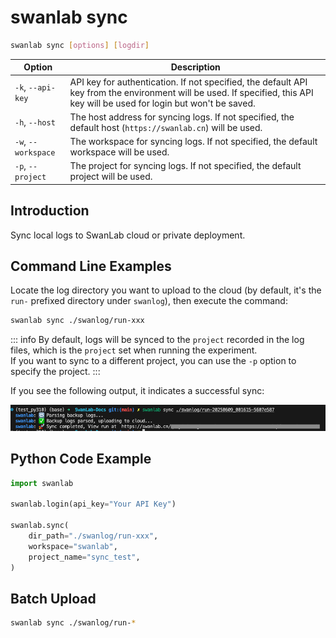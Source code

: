 # swanlab sync

```bash
swanlab sync [options] [logdir]
```

| Option | Description |
| --- | --- |
| `-k`, `--api-key` | API key for authentication. If not specified, the default API key from the environment will be used. If specified, this API key will be used for login but won't be saved. |
| `-h`, `--host` | The host address for syncing logs. If not specified, the default host (`https://swanlab.cn`) will be used. |
| `-w`, `--workspace` | The workspace for syncing logs. If not specified, the default workspace will be used. |
| `-p`, `--project` | The project for syncing logs. If not specified, the default project will be used. |

## Introduction

Sync local logs to SwanLab cloud or private deployment.

## Command Line Examples

Locate the log directory you want to upload to the cloud (by default, it's the `run-` prefixed directory under `swanlog`), then execute the command:

```bash
swanlab sync ./swanlog/run-xxx
```

::: info
By default, logs will be synced to the `project` recorded in the log files, which is the `project` set when running the experiment.  
If you want to sync to a different project, you can use the `-p` option to specify the project.
:::

If you see the following output, it indicates a successful sync:

![swanlab sync](./cli-swanlab-sync/console.png)

## Python Code Example

```python
import swanlab

swanlab.login(api_key="Your API Key")

swanlab.sync(
    dir_path="./swanlog/run-xxx",
    workspace="swanlab",
    project_name="sync_test",
)
```

## Batch Upload

```bash
swanlab sync ./swanlog/run-*
```
